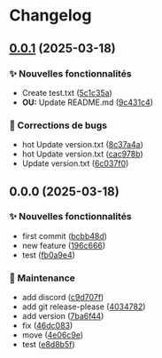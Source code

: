 # Changelog

## [0.0.1](https://github.com/WithAlex/test-release/compare/galri-v0.0.0...galri-v0.0.1) (2025-03-18)


### ✨ Nouvelles fonctionnalités

* Create test.txt ([5c1c35a](https://github.com/WithAlex/test-release/commit/5c1c35a774165d8c977129cd32843725d82efdc2))
* **OU:** Update README.md ([9c431c4](https://github.com/WithAlex/test-release/commit/9c431c46bb22fdb199839932384327bc0caa200a))


### 🐛 Corrections de bugs

* hot Update version.txt ([8c37a4a](https://github.com/WithAlex/test-release/commit/8c37a4aace007d3f8d4797c13263d22c50045704))
* hot Update version.txt ([cac978b](https://github.com/WithAlex/test-release/commit/cac978b547fc8208fb9273fe6ee79582f9ae9c2c))
* Update version.txt ([6c037f0](https://github.com/WithAlex/test-release/commit/6c037f0f5aa2752c3046734a153c1f0bfe87b36b))

## 0.0.0 (2025-03-18)


### ✨ Nouvelles fonctionnalités

* first commit ([bcbb48d](https://github.com/WithAlex/test-release/commit/bcbb48d2245cff06c1d9f089704acb96becfb15d))
* new feature ([196c666](https://github.com/WithAlex/test-release/commit/196c666b8b4a39efb627226bed2cdda2894b50fe))
* test ([fb0a9e4](https://github.com/WithAlex/test-release/commit/fb0a9e4b3287969f522711d13ddcfcc2ab8b1c81))


### 🧹 Maintenance

* add discord ([c9d707f](https://github.com/WithAlex/test-release/commit/c9d707f899356b1c19dd6b512fde13669dca6406))
* add git release-please ([4034782](https://github.com/WithAlex/test-release/commit/4034782fdf26b19d6545d87500906b2814b23f6c))
* add version ([7ba6f44](https://github.com/WithAlex/test-release/commit/7ba6f44234f8dcb0c7a219026d6653fafaa9b4b4))
* fix ([46dc083](https://github.com/WithAlex/test-release/commit/46dc0833ace21a8ed075462986841c75b5e31155))
* move ([4e06c9e](https://github.com/WithAlex/test-release/commit/4e06c9e18775913c99ea86b21090285deff6c987))
* test ([e8d8b5f](https://github.com/WithAlex/test-release/commit/e8d8b5f527973fd62104470c3dba9b5f1deb4557))
